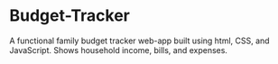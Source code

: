 # Budget-Tracker
A functional family budget tracker web-app built using html, CSS, and JavaScript. Shows household income, bills, and expenses.
